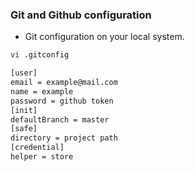 ### Git and Github configuration
* Git configuration on your local system.

```bash
vi .gitconfig
```


```bash
[user]
email = example@mail.com
name = example
password = github token
[init]
defaultBranch = master
[safe]
directory = project path
[credential]
helper = store
```
